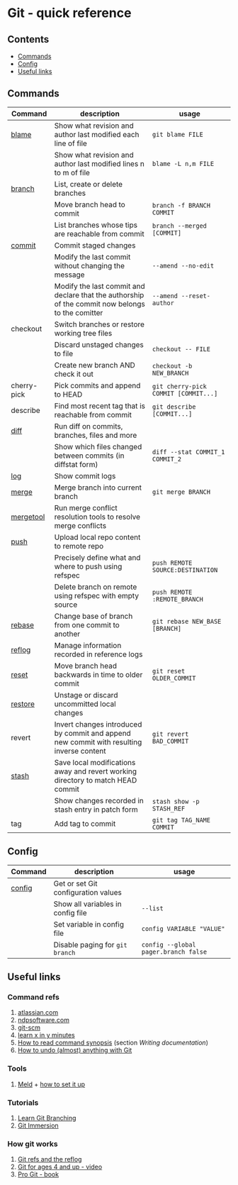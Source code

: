 # Git - quick reference

## Contents
- [Commands](#commands)
- [Config](#config)
- [Useful links](#useful-links)

## Commands
| Command | description | usage |
| ------------| ----------- | --------- |
|[blame](https://www.atlassian.com/git/tutorials/inspecting-a-repository/git-blame)|Show what revision and author last modified each line of file|`git blame FILE`|
||Show what revision and author last modified lines n to m of file|`blame -L n,m FILE`|
|[branch](https://www.atlassian.com/git/tutorials/using-branches)|List, create or delete branches||
||Move branch head to commit|`branch -f BRANCH COMMIT`|
||List branches whose tips are reachable from commit|`branch --merged [COMMIT]`|
|[commit](https://www.atlassian.com/git/tutorials/saving-changes/git-commit)|Commit staged changes||
||Modify the last commit without changing the message|`--amend --no-edit`|
||Modify the last commit and declare that the authorship of the commit now belongs to the comitter|`--amend --reset-author`|
|checkout|Switch branches or restore working tree files||
||Discard unstaged changes to file|`checkout -- FILE`|
||Create new branch AND check it out|`checkout -b NEW_BRANCH`|
|cherry-pick|Pick commits and append to HEAD|`git cherry-pick COMMIT [COMMIT...]`|
|describe|Find most recent tag that is reachable from commit|`git describe [COMMIT...]`|
|[diff](https://www.atlassian.com/git/tutorials/saving-changes/git-diff)|Run diff on commits, branches, files and more||
||Show which files changed between commits (in diffstat form)|`diff --stat COMMIT_1 COMMIT_2`|
|[log](https://www.atlassian.com/git/tutorials/git-log#filtering-the-commit-history)|Show commit logs||
|[merge](https://www.atlassian.com/git/tutorials/using-branches/git-merge)|Merge branch into current branch|`git merge BRANCH`|
|[mergetool](https://git-scm.com/docs/git-mergetool)|Run merge conflict resolution tools to resolve merge conflicts|
|[push](https://www.atlassian.com/git/tutorials/syncing/git-push)|Upload local repo content to remote repo||
||Precisely define what and where to push using refspec|`push REMOTE SOURCE:DESTINATION`|
||Delete branch on remote using refspec with empty source|`push REMOTE :REMOTE_BRANCH`|
|[rebase](https://www.atlassian.com/git/tutorials/rewriting-history/git-rebase)|Change base of branch from one commit to another|`git rebase NEW_BASE [BRANCH]`|
|[reflog](https://git-scm.com/docs/git-reflog)|Manage information recorded in reference logs||
|[reset](https://www.atlassian.com/git/tutorials/undoing-changes/git-reset)|Move branch head backwards in time to older commit|`git reset OLDER_COMMIT`|
|[restore](https://www.git-tower.com/learn/git/commands/git-restore)|Unstage or discard uncommitted local changes||
|revert|Invert changes introduced by commit and append new commit with resulting inverse content|`git revert BAD_COMMIT`|
|[stash](https://www.atlassian.com/git/tutorials/saving-changes/git-stash)| Save local modifications away and revert working directory to match HEAD commit||
||Show changes recorded in stash entry in patch form|`stash show -p STASH_REF`|
|tag|Add tag to commit|`git tag TAG_NAME COMMIT`|

## Config
| Command | description | usage |
| ------------| ----------- | --------- |
|[config](https://www.atlassian.com/git/tutorials/setting-up-a-repository/git-config)|Get or set Git configuration values||
||Show all variables in config file |`--list`|
||Set variable in config file |`config VARIABLE "VALUE"`|
||Disable paging for `git branch`|`config --global pager.branch false`|

## Useful links
### Command refs
1. [atlassian.com](https://www.atlassian.com/git)
2. [ndpsoftware.com](https://ndpsoftware.com/git-cheatsheet.html)
3. [git-scm](https://git-scm.com/docs)
4. [learn x in y minutes](https://learnxinyminutes.com/docs/git/)
5. [How to read command synopsis](https://github.com/git/git/blob/master/Documentation/CodingGuidelines) (section *Writing documentation*)
6. [How to undo (almost) anything with Git](https://github.blog/2015-06-08-how-to-undo-almost-anything-with-git/)

### Tools
1. [Meld](https://meldmerge.org/) + [how to set it up](https://stackoverflow.com/questions/34119866/setting-up-and-using-meld-as-your-git-difftool-and-mergetool)

### Tutorials
1. [Learn Git Branching](https://learngitbranching.js.org/)
2. [Git Immersion](https://gitimmersion.com/lab_01.html)

### How git works
1. [Git refs and the reflog](https://www.atlassian.com/git/tutorials/refs-and-the-reflog)
1. [Git for ages 4 and up - video](https://www.youtube.com/watch?v=1ffBJ4sVUb4)
2. [Pro Git - book](https://www.git-scm.com/book/en/v2)
